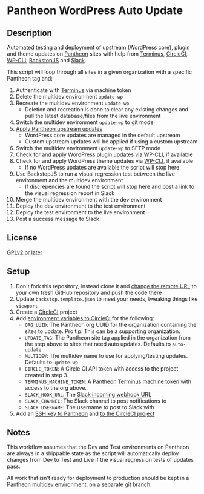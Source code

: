# Pantheon WordPress Auto Update #

## Description ##
Automated testing and deployment of upstream (WordPress core), plugin and theme updates on [Pantheon](https://pantheon.io) sites with help from [Terminus](https://github.com/pantheon-systems/terminus), [CircleCI](https://circleci.com), [WP-CLI](http://wp-cli.org/), [BackstopJS](https://garris.github.io/BackstopJS/) and [Slack](https://slack.com/).

This script will loop through all sites in a given organization with a specific Pantheon tag and:

1. Authenticate with [Terminus](https://github.com/pantheon-systems/terminus) via machine token
2. Delete the multidev environment `update-wp`
3. Recreate the multidev environment `update-wp`
	* Deletion and recreation is done to clear any existing changes and pull the latest database/files from the live environment
4. Switch the multidev environment `update-wp` to git mode
5. [Apply Pantheon upstream updates](https://pantheon.io/docs/upstream-updates/)
	* WordPress core updates are managed in the default upstream
	* Custom upstream updates will be applied if using a custom upstream
6. Switch the multidev environment `update-wp` to SFTP mode
7. Check for and apply WordPress plugin updates via [WP-CLI](http://wp-cli.org/), if available
8. Check for and apply WordPress theme updates via [WP-CLI](http://wp-cli.org/), if available
	* If no WordPress updates are available the script will stop here
9. Use BackstopJS to run a visual regression test between the live environment and the multidev environment
	* If discrepencies are found the script will stop here and post a link to the visual regression report in Slack
10. Merge the multidev environment with the dev environment
11. Deploy the dev environment to the test environment
12. Deploy the test environment to the live environment
13. Post a success message to Slack

## License ##
[GPLv2 or later](http://www.gnu.org/licenses/gpl-2.0.html)

## Setup ##
1. Don't fork this repository, instead clone it and [change the remote URL](https://help.github.com/articles/changing-a-remote-s-url/) to your own fresh GitHub repository and push the code there
2. Update `backstop.template.json` to meet your needs, tweaking things like `viewport`
3. Create a [CircleCI](https://circleci.com) project
4. Add [environment variables to CircleCI](https://circleci.com/docs/environment-variables/) for the following:
	* `ORG_UUID`: The Pantheon org UUID for the organization containing the sites to update. Pro tip: This can be a supporting organization.
	* `UPDATE_TAG`: The Pantheon site tag applied in the organization from the step above to sites that need auto updates. Defaults to `auto-update`
	* `MULTIDEV`: The multidev name to use for applying/testing updates. Defaults to `update-wp`
	* `CIRCLE_TOKEN`: A Circle CI API token with access to the project created in step 3.
	* `TERMINUS_MACHINE_TOKEN`: A [Pantheon Terminus machine token](https://pantheon.io/docs/machine-tokens/) with access to the org above.
	* `SLACK_HOOK_URL`: The [Slack incoming webhook URL](https://api.slack.com/incoming-webhooks)
	* `SLACK_CHANNEL`: The Slack channel to post notifications to
	* `SLACK_USERNAME`: The username to post to Slack with
5. Add an [SSH key to Pantheon](https://pantheon.io/docs/ssh-keys/) and [to the CircleCI project](https://circleci.com/docs/permissions-and-access-during-deployment/)

## Notes ##
This workflow assumes that the Dev and Test environments on Pantheon are always in a shippable state as the script will automatically deploy changes from Dev to Test and Live if the visual regression tests of updates pass.

All work that isn't ready for deployment to production should be kept in a [Pantheon multidev environment](https://pantheon.io/docs/multidev/), on a separate git branch.
